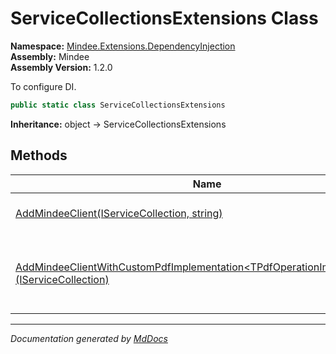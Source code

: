 ﻿<!--  
  <auto-generated>   
    The contents of this file were generated by a tool.  
    Changes to this file may be list if the file is regenerated  
  </auto-generated>   
-->

# ServiceCollectionsExtensions Class

**Namespace:** [Mindee.Extensions.DependencyInjection](../index.md)  
**Assembly:** Mindee  
**Assembly Version:** 1.2.0

To configure DI.

```csharp
public static class ServiceCollectionsExtensions
```

**Inheritance:** object → ServiceCollectionsExtensions

## Methods

| Name                                                                                                                                                   | Description                                                                    |
| ------------------------------------------------------------------------------------------------------------------------------------------------------ | ------------------------------------------------------------------------------ |
| [AddMindeeClient(IServiceCollection, string)](methods/AddMindeeClient.md)                                                                              | Configure the Mindee client in the DI.                                         |
| [AddMindeeClientWithCustomPdfImplementation\<TPdfOperationImplementation\>(IServiceCollection)](methods/AddMindeeClientWithCustomPdfImplementation.md) | Configure the Mindee client in the DI with your own custom pdf implementation. |

___

*Documentation generated by [MdDocs](https://github.com/ap0llo/mddocs)*
